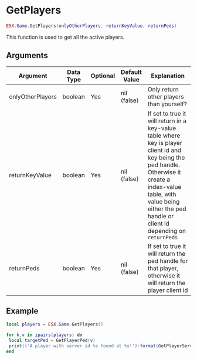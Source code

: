 # GetPlayers

```lua
ESX.Game.GetPlayers(onlyOtherPlayers, returnKeyValue, returnPeds)
```

This function is used to get all the active players.

## Arguments

| Argument         | Data Type | Optional | Default Value | Explanation                                                                                                                                                                                                                           |
| ---------------- | --------- | -------- | ------------- | ------------------------------------------------------------------------------------------------------------------------------------------------------------------------------------------------------------------------------------- |
| onlyOtherPlayers | boolean   | Yes      | nil (false)   | Only return other players than yourself?                                                                                                                                                                                              |
| returnKeyValue   | boolean   | Yes      | nil (false)   | If set to true it will return in a key-value table where key is player client id and key being the ped handle. Otherwise it create a index-value table, with value being either the ped handle or client id depending on `returnPeds` |
| returnPeds       | boolean   | Yes      | nil (false)   | If set to true it will return the ped handle for that player, otherwise it will return the player client id                                                                                                                           |

## Example

```lua
local players = ESX.Game.GetPlayers()

for k,v in ipairs(players) do
 local targetPed = GetPlayerPed(v)
 print(('A player with server id %s found at %s!'):format(GetPlayerServerId(v), GetEntityCoords(targetPed)))
end
```
